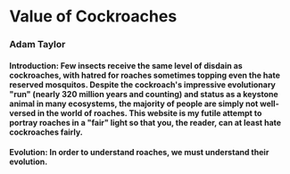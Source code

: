 <!DOCTYPE HTML>
<html>
  <head>
    <h1>Value of Cockroaches</h1>
    <h3>Adam Taylor</h3>
  </head>
  <body>
    <h4>Introduction: Few insects receive the same level of disdain as cockroaches, with hatred for roaches sometimes topping even the hate reserved mosquitos. Despite the cockroach's impressive evolutionary "run" (nearly 320 million years and counting) and status as a keystone animal in many ecosystems, the majority of people are simply not well-versed in the world of roaches. This website is my futile attempt to portray roaches in a "fair" light so that you, the reader, can at least hate cockroaches fairly. </h4>
    <h4>Evolution: In order to understand roaches, we must understand their evolution. </h4>
  </body>

  
</html>

